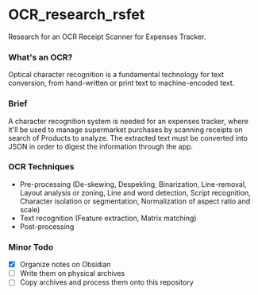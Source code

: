 # OCR_research_rsfet
Research for an OCR Receipt Scanner for Expenses Tracker.

### What's an OCR?
Optical character recognition is a fundamental technology for text conversion, from hand-written or print text to machine-encoded text.

### Brief
A character recognition system is needed for an expenses tracker, where it'll be used to manage supermarket purchases by scanning receipts on search of Products to analyze. The extracted text must be converted into JSON in order to digest the information through the app.

### OCR Techniques
- Pre-processing (De-skewing, Despekling, Binarization, Line-removal, Layout analysis or zoning, Line and word detection, Script recognition, Character isolation or segmentation, Normalization of aspect ratio and scale)
- Text recognition (Feature extraction, Matrix matching)
- Post-processing

### Minor Todo
- [x] Organize notes on Obsidian
- [ ] Write them on physical archives
- [ ] Copy archives and process them onto this repository
